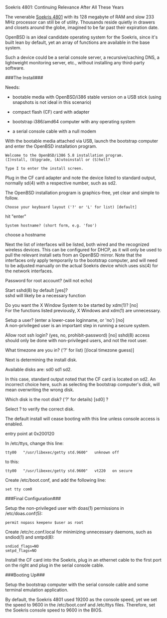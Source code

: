 Soekris 4801: Continuing Relevance After All These Years

The venerable [Soekris 4801](https://soekris.com) with its 128 megabyte of RAM and slow 233 MHz processor can still be of utility. Thousands reside quietly in drawers and closets around the globe, imagined to be far past their expiration date.

OpenBSD is an ideal candidate operating system for the Soekris, since it's built lean by default, yet an array of functions are available in the base system.

Such a device could be a serial console server, a recursive/caching DNS, a lightweight monitoring server, etc., without installing any third-party software.

###The Install###

Needs:

* bootable media with OpenBSD/i386 stable version on a USB stick
(using snapshots is not ideal in this scenario)

* compact flash (CF) card with adapter

* bootstrap i386/amd64 computer with any operating system

* a serial console cable with a null modem

With the bootable media attached via USB, launch the bootstrap computer and enter the OpenBSD installation program.

	Welcome to the OpenBSD/i386 5.8 installation program.
	(I)nstall, (U)pgrade, (A)utoinstall or (S)hell?

	Type I to enter the install screen.

Plug in the CF card adapter and note the device listed to standard output, normally sd(4) with a respective number, such as sd2.

The OpenBSD installation program is graphics-free, yet clear and simple to follow.

	Choose your keyboard layout ('?' or 'L' for list) [default]

hit "enter"

	System hostname? (short form, e.g. 'foo')

choose a hostname

Next the list of interfaces will be listed, both wired and the recognized wireless devices. This can be configured for DHCP, as it will only be used to pull the relevant install sets from an OpenBSD mirror. Note that the interfaces only apply temporarily to the bootstrap computer, and will need to be adjusted manually on the actual Soekris device which uses sis(4) for the network interfaces.

Password for root account? (will not echo)

Start sshd(8) by default [yes]?  
sshd will likely be a necessary function

Do you want the X Window System to be started by xdm(1)? [no]  
For the functions listed previously, X Windows and xdm(1) are unnecessary.

Setup a user? (enter a lower-case loginname, or 'no') [no]  
A non-privileged user is an important step in running a secure system.

Allow root ssh login? (yes, no, prohibit-password) [no]
sshd(8) access should only be done with non-privileged users, and not the root user.

What timezone are you in? ('?' for list) [(local timezone guess)]

Next is determining the install disk.

Available disks are: sd0 sd1 sd2.

In this case, standard output noted that the CF card is located on sd2. An incorrect choice here, such as selecting the bootstrap computer's disk, will mean overwriting the wrong disk.

Which disk is the root disk? ('?' for details) [sd0] ?

Select ? to verify the correct disk.



The default install will cease booting with this line unless console access is enabled.

entry point at 0x200120


In /etc/ttys, change this line:

	tty00	"/usr/libexec/getty std.9600"	unknown	off

to this:

	tty00	"/usr/libexec/getty std.9600"	vt220	on secure

Create /etc/boot.conf, and add the following line:

	set tty com0

###Final Configuration###

Setup the non-privileged user with doas(1) permissions in /etc/doas.conf(5):

	permit nopass keepenv $user as root

Create /etc/rc.conf.local for minimizing unnecessary daemons, such as sndiod(1) and smtpd(8):

	sndiod_flags=NO
	smtpd_flags=NO

Install the CF card into the Soekris, plug in an ethernet cable to the first port on the right and plug in the serial console cable.

###Booting Up###

Setup the bootstrap computer with the serial console cable and some terminal emulation application.

By default, the Soekris 4801 used 19200 as the console speed, yet we set the speed to 9600 in the /etc/boot.conf and /etc/ttys files. Therefore, set the Soekris console speed to 9600 in the BIOS.
